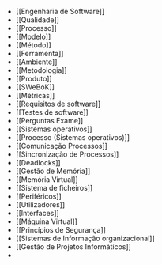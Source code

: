 - [[Engenharia de Software]]
- [[Qualidade]]
- [[Processo]]
- [[Modelo]]
- [[Método]]
- [[Ferramenta]]
- [[Ambiente]]
- [[Metodologia]]
- [[Produto]]
- [[SWeBoK]]
- [[Métricas]]
- [[Requisitos de software]]
- [[Testes de software]]
- [[Perguntas Exame]]
- [[Sistemas operativos]]
- [[Processo (Sistemas operativos)]]
- [[Comunicação Processos]]
- [[Sincronização de Processos]]
- [[Deadlocks]]
- [[Gestão de Memória]]
- [[Memória Virtual]]
- [[Sistema de ficheiros]]
- [[Periféricos]]
- [[Utilizadores]]
- [[Interfaces]]
- [[Máquina Virtual]]
- [[Princípios de Segurança]]
- [[Sistemas de Informação organizacional]]
- [[Gestão de Projetos Informáticos]]
- 